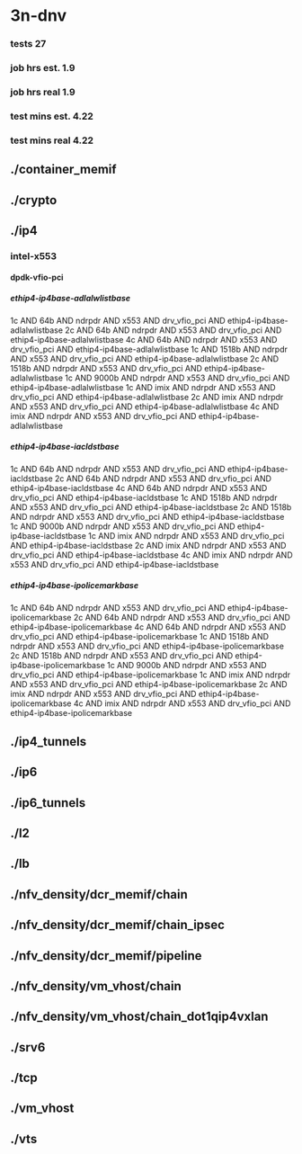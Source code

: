 # 3n-dnv
### tests 27
### job hrs est. 1.9
### job hrs real 1.9
### test mins est. 4.22
### test mins real 4.22
## ./container_memif
## ./crypto
## ./ip4
### intel-x553
#### dpdk-vfio-pci
##### ethip4-ip4base-adlalwlistbase
1c AND 64b AND ndrpdr AND x553 AND drv_vfio_pci AND ethip4-ip4base-adlalwlistbase
2c AND 64b AND ndrpdr AND x553 AND drv_vfio_pci AND ethip4-ip4base-adlalwlistbase
4c AND 64b AND ndrpdr AND x553 AND drv_vfio_pci AND ethip4-ip4base-adlalwlistbase
1c AND 1518b AND ndrpdr AND x553 AND drv_vfio_pci AND ethip4-ip4base-adlalwlistbase
2c AND 1518b AND ndrpdr AND x553 AND drv_vfio_pci AND ethip4-ip4base-adlalwlistbase
1c AND 9000b AND ndrpdr AND x553 AND drv_vfio_pci AND ethip4-ip4base-adlalwlistbase
1c AND imix AND ndrpdr AND x553 AND drv_vfio_pci AND ethip4-ip4base-adlalwlistbase
2c AND imix AND ndrpdr AND x553 AND drv_vfio_pci AND ethip4-ip4base-adlalwlistbase
4c AND imix AND ndrpdr AND x553 AND drv_vfio_pci AND ethip4-ip4base-adlalwlistbase
##### ethip4-ip4base-iacldstbase
1c AND 64b AND ndrpdr AND x553 AND drv_vfio_pci AND ethip4-ip4base-iacldstbase
2c AND 64b AND ndrpdr AND x553 AND drv_vfio_pci AND ethip4-ip4base-iacldstbase
4c AND 64b AND ndrpdr AND x553 AND drv_vfio_pci AND ethip4-ip4base-iacldstbase
1c AND 1518b AND ndrpdr AND x553 AND drv_vfio_pci AND ethip4-ip4base-iacldstbase
2c AND 1518b AND ndrpdr AND x553 AND drv_vfio_pci AND ethip4-ip4base-iacldstbase
1c AND 9000b AND ndrpdr AND x553 AND drv_vfio_pci AND ethip4-ip4base-iacldstbase
1c AND imix AND ndrpdr AND x553 AND drv_vfio_pci AND ethip4-ip4base-iacldstbase
2c AND imix AND ndrpdr AND x553 AND drv_vfio_pci AND ethip4-ip4base-iacldstbase
4c AND imix AND ndrpdr AND x553 AND drv_vfio_pci AND ethip4-ip4base-iacldstbase
##### ethip4-ip4base-ipolicemarkbase
1c AND 64b AND ndrpdr AND x553 AND drv_vfio_pci AND ethip4-ip4base-ipolicemarkbase
2c AND 64b AND ndrpdr AND x553 AND drv_vfio_pci AND ethip4-ip4base-ipolicemarkbase
4c AND 64b AND ndrpdr AND x553 AND drv_vfio_pci AND ethip4-ip4base-ipolicemarkbase
1c AND 1518b AND ndrpdr AND x553 AND drv_vfio_pci AND ethip4-ip4base-ipolicemarkbase
2c AND 1518b AND ndrpdr AND x553 AND drv_vfio_pci AND ethip4-ip4base-ipolicemarkbase
1c AND 9000b AND ndrpdr AND x553 AND drv_vfio_pci AND ethip4-ip4base-ipolicemarkbase
1c AND imix AND ndrpdr AND x553 AND drv_vfio_pci AND ethip4-ip4base-ipolicemarkbase
2c AND imix AND ndrpdr AND x553 AND drv_vfio_pci AND ethip4-ip4base-ipolicemarkbase
4c AND imix AND ndrpdr AND x553 AND drv_vfio_pci AND ethip4-ip4base-ipolicemarkbase
## ./ip4_tunnels
## ./ip6
## ./ip6_tunnels
## ./l2
## ./lb
## ./nfv_density/dcr_memif/chain
## ./nfv_density/dcr_memif/chain_ipsec
## ./nfv_density/dcr_memif/pipeline
## ./nfv_density/vm_vhost/chain
## ./nfv_density/vm_vhost/chain_dot1qip4vxlan
## ./srv6
## ./tcp
## ./vm_vhost
## ./vts
